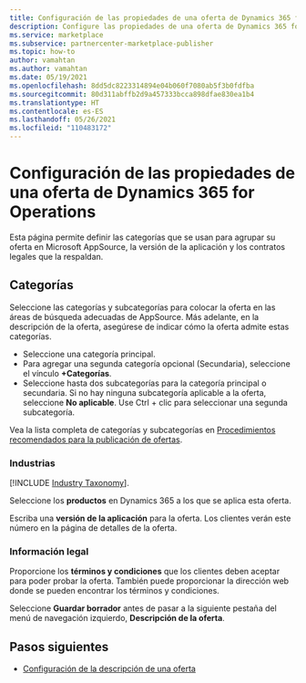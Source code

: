 ```yaml
---
title: Configuración de las propiedades de una oferta de Dynamics 365 for Operations en Microsoft AppSource (Azure Marketplace)
description: Configure las propiedades de una oferta de Dynamics 365 for Operations en Microsoft AppSource (Azure Marketplace).
ms.service: marketplace
ms.subservice: partnercenter-marketplace-publisher
ms.topic: how-to
author: vamahtan
ms.author: vamahtan
ms.date: 05/19/2021
ms.openlocfilehash: 8dd5dc8223314894e04b060f7080ab5f3b0fdfba
ms.sourcegitcommit: 80d311abffb2d9a457333bcca898dfae830ea1b4
ms.translationtype: HT
ms.contentlocale: es-ES
ms.lasthandoff: 05/26/2021
ms.locfileid: "110483172"
---
```

# <a name="configure-dynamics-365-for-operations-offer-properties"></a>Configuración de las propiedades de una oferta de Dynamics 365 for Operations

Esta página permite definir las categorías que se usan para agrupar su oferta en Microsoft AppSource, la versión de la aplicación y los contratos legales que la respaldan.

## <a name="categories"></a>Categorías

Seleccione las categorías y subcategorías para colocar la oferta en las áreas de búsqueda adecuadas de AppSource. Más adelante, en la descripción de la oferta, asegúrese de indicar cómo la oferta admite estas categorías.

- Seleccione una categoría principal.
- Para agregar una segunda categoría opcional (Secundaria), seleccione el vínculo **+Categorías**.
- Seleccione hasta dos subcategorías para la categoría principal o secundaria. Si no hay ninguna subcategoría aplicable a la oferta, seleccione **No aplicable**. Use Ctrl + clic para seleccionar una segunda subcategoría.

Vea la lista completa de categorías y subcategorías en [Procedimientos recomendados para la publicación de ofertas](gtm-offer-listing-best-practices.md).

### <a name="industries"></a>Industrias

[!INCLUDE [Industry Taxonomy](./includes/industry-taxonomy.md)].

Seleccione los **productos** en Dynamics 365 a los que se aplica esta oferta.

Escriba una **versión de la aplicación** para la oferta. Los clientes verán este número en la página de detalles de la oferta.

### <a name="legal"></a>Información legal

Proporcione los **términos y condiciones** que los clientes deben aceptar para poder probar la oferta. También puede proporcionar la dirección web donde se pueden encontrar los términos y condiciones.

Seleccione **Guardar borrador** antes de pasar a la siguiente pestaña del menú de navegación izquierdo, **Descripción de la oferta**.

## <a name="next-steps"></a>Pasos siguientes

- [Configuración de la descripción de una oferta](dynamics-365-operations-offer-listing.md)
